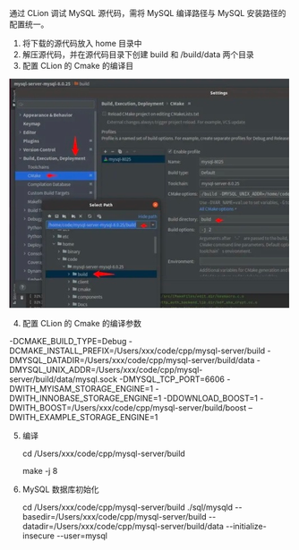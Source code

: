 通过 CLion 调试 MySQL 源代码，需将 MySQL 编译路径与 MySQL 安装路径的配置统一。
1. 将下载的源代码放入 home 目录中
2. 解压源代码，并在源代码目录下创建 build 和 /build/data 两个目录
3. 配置 CLion 的 Cmake 的编译目

<img src="./imgs/img.png">


4. 配置 CLion 的 Cmake 的编译参数

-DCMAKE_BUILD_TYPE=Debug 
-DCMAKE_INSTALL_PREFIX=/Users/xxx/code/cpp/mysql-server/build 
-DMYSQL_DATADIR=/Users/xxx/code/cpp/mysql-server/build/data 
-DMYSQL_UNIX_ADDR=/Users/xxx/code/cpp/mysql-server/build/data/mysql.sock 
-DMYSQL_TCP_PORT=6606 
-DWITH_MYISAM_STORAGE_ENGINE=1 
-DWITH_INNOBASE_STORAGE_ENGINE=1 
-DDOWNLOAD_BOOST=1 
-DWITH_BOOST=/Users/xxx/code/cpp/mysql-server/build/boost 
–DWITH_EXAMPLE_STORAGE_ENGINE=1


5. 编译 

    cd /Users/xxx/code/cpp/mysql-server/build

    make -j 8


6. MySQL 数据库初始化

    cd /Users/xxx/code/cpp/mysql-server/build
    ./sql/mysqld --basedir=/Users/xxx/code/cpp/mysql-server/build --datadir=/Users/xxx/code/cpp/mysql-server/build/data --initialize-insecure --user=mysql
